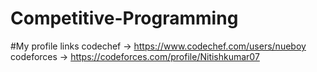 # Competitive-Programming



#My profile links
codechef -> https://www.codechef.com/users/nueboy
codeforces -> https://codeforces.com/profile/Nitishkumar07
